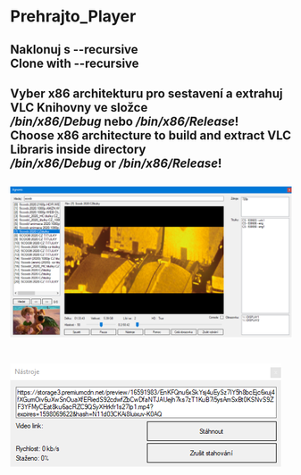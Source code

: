 # Prehrajto_Player
**Naklonuj s --recursive**  
**Clone with --recursive**&nbsp;
-------------------------------------
Vyber x86 architekturu pro sestavení a extrahuj VLC Knihovny ve složce   
_/bin/x86/Debug_ nebo _/bin/x86/Release_!  
Choose x86 architecture to build and extract VLC Libraris inside directory   
_/bin/x86/Debug_ or _/bin/x86/Release_!&nbsp;
-------------------------------------
![Hlavní stránka](/Preview/image1.png)&nbsp;
-------------------------------------
![Dialog pro stahování](/Preview/image2.png)
